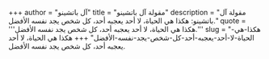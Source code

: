 +++
author = "آل باتشينو"
title = "مقولة آل باتشينو"
description = "مقولة آل باتشينو: هكذا هي الحياة، لا أحد يعجبه أحد، كل شخص يجد نفسه الأفضل."
quote = '''هكذا هي الحياة، لا أحد يعجبه أحد، كل شخص يجد نفسه الأفضل.'''
slug = "هكذا-هي-الحياة-لا-أحد-يعجبه-أحد-كل-شخص-يجد-نفسه-الأفضل"
+++
هكذا هي الحياة، لا أحد يعجبه أحد، كل شخص يجد نفسه الأفضل.
